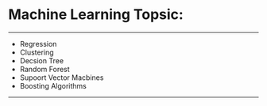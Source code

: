 # Machine Learning Topsic:
---
* Regression
* Clustering
* Decsion Tree
* Random Forest
* Supoort Vector Macbines
* Boosting Algorithms
---

